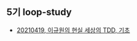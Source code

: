 ## 5기 loop-study 
- [20210419, 이규원의 현실 세상의 TDD, 기초](https://loopstudy.tistory.com/category/교육/이규원의%20현실%20세상의%20TDD)